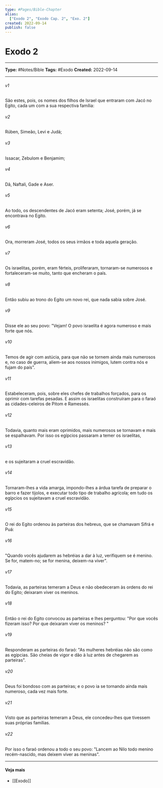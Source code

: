 ```yaml
---
type: #Pages/Bible-Chapter
alias:
  ["Exodo 2", "Exodo Cap. 2", "Exo. 2"]
created: 2022-09-14
publish: false
---
```


# Exodo 2

---

**Type:** #Notes/Bible
**Tags:** #Exodo
**Created:** 2022-09-14

---

###### v1
São estes, pois, os nomes dos filhos de Israel que entraram com Jacó no Egito, cada um com a sua respectiva família:
###### v2
Rúben, Simeão, Levi e Judá;
###### v3
Issacar, Zebulom e Benjamim;
###### v4
Dã, Naftali, Gade e Aser.
###### v5
Ao todo, os descendentes de Jacó eram setenta; José, porém, já se encontrava no Egito.
###### v6
Ora, morreram José, todos os seus irmãos e toda aquela geração.
###### v7
Os israelitas, porém, eram férteis, proliferaram, tornaram-se numerosos e fortaleceram-se muito, tanto que encheram o país.
###### v8
Então subiu ao trono do Egito um novo rei, que nada sabia sobre José.
###### v9
Disse ele ao seu povo: "Vejam! O povo israelita é agora numeroso e mais forte que nós.
###### v10
Temos de agir com astúcia, para que não se tornem ainda mais numerosos e, no caso de guerra, aliem-se aos nossos inimigos, lutem contra nós e fujam do país".
###### v11
Estabeleceram, pois, sobre eles chefes de trabalhos forçados, para os oprimir com tarefas pesadas. E assim os israelitas construíram para o faraó as cidades-celeiros de Pitom e Ramessés.
###### v12
Todavia, quanto mais eram oprimidos, mais numerosos se tornavam e mais se espalhavam. Por isso os egípcios passaram a temer os israelitas,
###### v13
e os sujeitaram a cruel escravidão.
###### v14
Tornaram-lhes a vida amarga, impondo-lhes a árdua tarefa de preparar o barro e fazer tijolos, e executar todo tipo de trabalho agrícola; em tudo os egípcios os sujeitavam a cruel escravidão.
###### v15
O rei do Egito ordenou às parteiras dos hebreus, que se chamavam Sifrá e Puá:
###### v16
"Quando vocês ajudarem as hebréias a dar à luz, verifiquem se é menino. Se for, matem-no; se for menina, deixem-na viver".
###### v17
Todavia, as parteiras temeram a Deus e não obedeceram às ordens do rei do Egito; deixaram viver os meninos.
###### v18
Então o rei do Egito convocou as parteiras e lhes perguntou: "Por que vocês fizeram isso? Por que deixaram viver os meninos? "
###### v19
Responderam as parteiras do faraó: "As mulheres hebréias não são como as egípcias. São cheias de vigor e dão à luz antes de chegarem as parteiras".
###### v20
Deus foi bondoso com as parteiras; e o povo ia se tornando ainda mais numeroso, cada vez mais forte.
###### v21
Visto que as parteiras temeram a Deus, ele concedeu-lhes que tivessem suas próprias famílias.
###### v22
Por isso o faraó ordenou a todo o seu povo: "Lancem ao Nilo todo menino recém-nascido, mas deixem viver as meninas".


---

#### Veja mais

- [[Exodo]]
